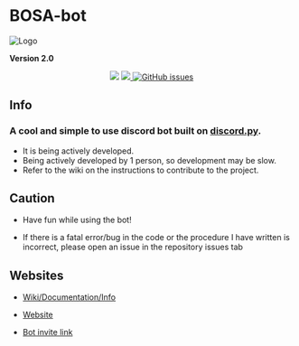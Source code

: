 # BOSA-bot

![Logo](https://cdn.discordapp.com/avatars/844755365191352358/9d8fd75f36f5bd4e2866e6fcd8acac26.png?size=128)


**Version 2.0**

<p align="center">
  <a href="//discord.gg/tmFf5zt827"><img src="https://img.shields.io/discord/849953866308517888"></a>
  <a href="https://github.com/absozero/BOSA-bot/releases/"><img src="https://img.shields.io/github/downloads/absozero/BOSA-bot/total">
  <a href="https://github.com/absozero/BOSA-bot/issues"><img alt="GitHub issues" src="https://img.shields.io/github/issues/absozero/BOSA-bot"></a>
</p>

## Info
### A cool and simple to use discord bot built on [discord.py](https://github.com/Rapptz/discord.py).

- It is being actively developed.
- Being actively developed by 1 person, so development may be slow.
- Refer to the wiki on the instructions to contribute to the project.

## Caution

- Have fun while using the bot! 

- If there is a fatal error/bug in the code or the procedure I have written is incorrect, please open an issue in the repository issues tab []()

## Websites

- [Wiki/Documentation/Info](https://github.com/absozero/BOSA-bot/wiki)

- [Website](https://absozero.github.io/BOSA-bot/)

- [Bot invite link](https://discord.com/api/oauth2/authorize?client_id=844755365191352358&permissions=8&scope=bot)
